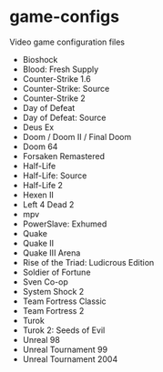 # game-configs
Video game configuration files

* Bioshock
* Blood: Fresh Supply
* Counter-Strike 1.6
* Counter-Strike: Source
* Counter-Strike 2
* Day of Defeat
* Day of Defeat: Source
* Deus Ex
* Doom / Doom II / Final Doom
* Doom 64
* Forsaken Remastered
* Half-Life
* Half-Life: Source
* Half-Life 2
* Hexen II
* Left 4 Dead 2
* mpv
* PowerSlave: Exhumed
* Quake
* Quake II
* Quake III Arena
* Rise of the Triad: Ludicrous Edition
* Soldier of Fortune
* Sven Co-op
* System Shock 2
* Team Fortress Classic
* Team Fortress 2
* Turok
* Turok 2: Seeds of Evil
* Unreal 98
* Unreal Tournament 99
* Unreal Tournament 2004
